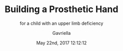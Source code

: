 ---
title:  "Building a Prosthetic Hand"
subtitle: "for a child with an upper limb deficiency"
author: "Gavriella"
avatar: "img/myAvatar.png"
image: "img/hand.jpg"
date:   May 22nd, 2017 12:12:12
---